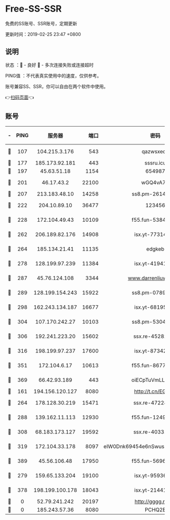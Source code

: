 # Free-SS-SSR

免费的SS账号、SSR账号，定期更新

更新时间：2019-02-25 23:47 +0800

## 说明

状态     ：🙂 - 良好 🙁 - 多次连接失败或连接超时

PING值   ：不代表真实使用中的速度，仅供参考。

账号兼容SS、SSR，你可以自由在两个软件中使用。

👉[扫码页面](https://liesauer.github.io/free-ss-ssr.github.io/)👈

## 账号

|-|PING|服务器|端口|密码|加密方式|区域|
|:----:|:----:|:-----:|-----:|:----:|:----:|:----:|
|🙂|107|104.215.3.176|543|qazwsxedc|aes-256-gcm|JP|
|🙂|177|185.173.92.181|443|sssru.icu|rc4-md5|RU|
|🙂|197|45.63.51.18|1154|654987|chacha20|US|
|🙂|201|46.17.43.2|22100|wGQ4vA7D|aes-256-gcm|RU|
|🙂|207|213.183.48.10|14258|ss8.pm-26148872|rc4-md5|RU|
|🙂|222|204.10.89.10|36477|123456|aes-256-cfb|US|
|🙂|228|172.104.49.43|10109|f55.fun-53847756|aes-256-cfb|SG|
|🙂|262|206.189.82.176|14908|isx.yt-77314449|aes-256-cfb|SG|
|🙂|264|185.134.21.41|11135|edgkeb|aes-256-cfb|GB|
|🙂|278|128.199.97.239|11384|isx.yt-41941480|aes-256-cfb|SG|
|🙂|287|45.76.124.108|3344|www.darrenliuwei.com|aes-256-cfb|AU|
|🙂|289|128.199.154.243|15922|ss8.pm-07891241|aes-256-cfb|SG|
|🙂|298|162.243.134.187|16677|isx.yt-68195372|aes-256-cfb|US|
|🙂|304|107.170.242.27|10103|ss8.pm-53046125|aes-256-cfb|US|
|🙂|306|192.241.223.20|15602|ssx.re-45282042|aes-256-cfb|US|
|🙂|316|198.199.97.237|17600|isx.yt-87342097|aes-256-cfb|US|
|🙂|351|172.104.6.17|10613|f55.fun-86773289|aes-256-cfb|US|
|🙂|369|66.42.93.189|443|oiECpTuVmLLxk4Ts|aes-256-cfb|US|
|🙂|161|194.156.120.127|8080|http://t.cn/EGJIyrl|rc4-md5|RU|
|🙂|264|178.128.30.219|15471|ssx.re-47228758|aes-256-cfb|SG|
|🙂|288|139.162.11.113|12930|f55.fun-12490271|aes-256-cfb|SG|
|🙂|308|68.183.173.127|19592|ssx.re-40331620|aes-256-cfb|US|
|🙂|319|172.104.33.178|8097|eIW0Dnk69454e6nSwuspv9DmS201tQ0D|aes-256-cfb|SG|
|🙂|389|45.56.106.48|17950|f55.fun-56968028|aes-256-cfb|US|
|🙁|279|159.65.133.204|19100|isx.yt-95936060|aes-256-cfb|SG|
|🙁|378|198.199.100.178|18043|isx.yt-21441189|aes-256-cfb|US|
|🙁|0|52.79.241.242|20197|http://gggg.rocks|chacha20|KR|
|🙁|0|185.243.57.36|8080|PCHQ2E|rc4-md5|US|
